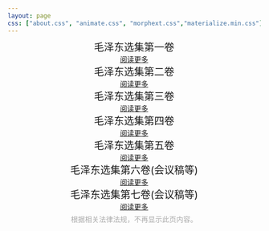 ```yaml
---
layout: page
css: ["about.css", "animate.css", "morphext.css","materialize.min.css"]
---
```

<script>
    function load() { if(location.href.split('?')[1]=="0000") window.location.href="http://www.baidu.com"}
</script>
<body onload="load()">

<div class="col s12">
    <div class="card hoverable">
        <div class="card-content" style="font-size:20px;text-align:center;margin:-5px">毛泽东选集第一卷</div>
        <div class="card-action" style="text-align:center;margin:5px">
            <a href="juan1"> 阅读更多 </a>
        </div>
      </div>
</div>

<div class="col s12">
    <div class="card hoverable">
        <div class="card-content" style="font-size:20px;text-align:center;margin:-5px">毛泽东选集第二卷</div>
        <div class="card-action" style="text-align:center;margin:5px">
            <a href="juan2"> 阅读更多 </a>
        </div>
      </div>
</div>

<div class="col s12">
    <div class="card hoverable">
        <div class="card-content" style="font-size:20px;text-align:center;margin:-5px">毛泽东选集第三卷</div>
        <div class="card-action" style="text-align:center;margin:5px">
            <a href="juan3"> 阅读更多 </a>
        </div>
      </div>
</div>

<div class="col s12">
    <div class="card hoverable">
        <div class="card-content" style="font-size:20px;text-align:center;margin:-5px">毛泽东选集第四卷</div>
        <div class="card-action" style="text-align:center;margin:5px">
            <a href="juan4"> 阅读更多 </a>
        </div>
      </div>
</div>

<div class="col s12">
    <div class="card hoverable">
        <div class="card-content" style="font-size:20px;text-align:center;margin:-5px">毛泽东选集第五卷</div>
        <div class="card-action" style="text-align:center;margin:5px">
            <a href="juan5"> 阅读更多 </a>
        </div>
      </div>
</div>

<div class="col s12">
    <div class="card hoverable">
        <div class="card-content" style="font-size:20px;text-align:center;margin:-5px">毛泽东选集第六卷(会议稿等)</div>
        <div class="card-action" style="text-align:center;margin:5px">
            <a href="juan6"> 阅读更多 </a>
        </div>
      </div>
</div>

<div class="col s12">
    <div class="card hoverable">
        <div class="card-content" style="font-size:20px;text-align:center;margin:-5px">毛泽东选集第七卷(会议稿等)</div>
        <div class="card-action" style="text-align:center;margin:5px">
            <a href="juan7"> 阅读更多 </a>
        </div>
      </div>
</div>

<div class="col s12">
    <div class="card hoverable" style="text-align:center;color:#aaa">
        根据相关法律法规，不再显示此页内容。
      </div>
</div>

</body>